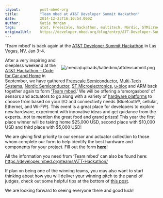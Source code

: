 ```yaml
---
layout:         post-mbed-org
title:          "Team mbed at AT&T Developer Summit Hackathon"
date:           2014-12-23T16:10:54.000Z
author:         Katie Morgan
tags:           at&t, Freescale, hackathon, multitech, Nordic, STMicroelectronics, Team mbed, u-blox
originalUrl:    https://developer.mbed.org/blog/entry/ATT-Developer-Summit-Hackathon-2015/
---
```


<p>&#x2018;Team mbed&#x2019; is back again at the <a href="https://devsummit.att.com/hackathon"
  rel="nofollow">AT&amp;T Developer Summit Hackathon</a> in Las Vegas, NV,
  Jan 3-4.</p>
<div style="padding: 10px; float:right">
  <p>
    <img src="https://developer.mbed.org/media/uploads/katiedmo/attdevsummit.png"
    alt="/media/uploads/katiedmo/attdevsummit.png" title="/media/uploads/katiedmo/attdevsummit.png">
  </p>
</div>
<p>After a very inspiring and sleepless weekend at the <a href="http://developer.mbed.org/blog/entry/ATT-Code-for-Car-and-home/">AT&amp;T Hackathon &#x2013; Code for Car and Home</a> in
  September, we have gathered <a href="http://freescale.com/" rel="nofollow">Freescale Semiconductor</a>,
  <a
  href="http://multitech.com/" rel="nofollow">Multi-Tech Systems</a>, <a href="http://www.nordicsemi.com/" rel="nofollow">Nordic Semiconductor</a>,
    <a
    href="http://st.com/" rel="nofollow">ST Microelectronics</a>, <a href="http://developer.mbed.org/blog/entry/ATT-Code-for-Car-and-home/www.ublox.com/">u-blox</a> and
      ARM back together again to form <a href="https://developer.mbed.org/teams/ATT-Hackathon/">&#x2018;Team mbed</a>.&#x2019;
      We will be offering a &#x2018;smorgasbord&#x2019; of sensors and actuators
      to go along with a variety of <a href="https://developer.mbed.org/platforms/">hardware platforms</a> to
      choose from based on your I/O and connectivity needs (Bluetooth&#xAE;,
      cellular, Ethernet, and Wi-Fi&#xAE;). This event is a great place for developers
      to explore new hardware, experiment with innovative ideas and get guidance
      from the experts&#x2026;not to mention the great food and grand prizes!
      This year the first place winner will be taking home $25,000 USD, second
      place with $10,000 USD and third place with $5,000 USD!</p>
<p>We are giving first priority to our sensor and actuator collection to
  those whom complete our form to help identify the best hardware and components
  for your project. Fill out the form <strong><a href="https://docs.google.com/forms/d/1h_Sby4At2G5FMssy_MhNHHnE9VC0yUKUYEtS5uvYpCQ/viewform" rel="nofollow">here</a></strong>!</p>
<p>All the information you need from &#x2018;Team mbed&#x2019; can also be
  found here: <a href="https://developer.mbed.org/teams/ATT-Hackathon/">https://developer.mbed.org/teams/ATT-Hackathon/</a>
</p>
<p>If plan on being one of the winning teams, you may also want to start
  thinking about how you will deliver your winning pitch to the panel of
  judges, check out some helpful tips at the bottom of <a href="http://developer.mbed.org/blog/entry/ATT-Code-for-Car-and-home/">this post</a>.</p>
<p>We are looking forward to seeing everyone there and good luck!</p>
